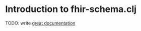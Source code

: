 # Introduction to fhir-schema.clj

TODO: write [great documentation](http://jacobian.org/writing/what-to-write/)
